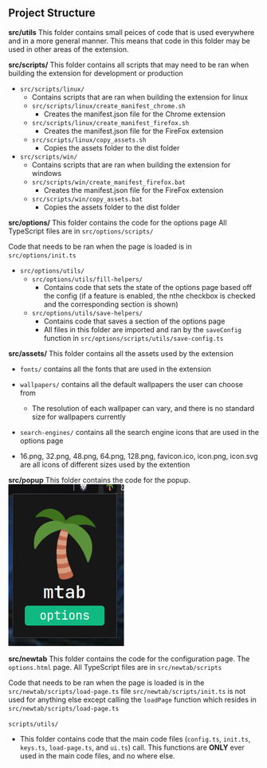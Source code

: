 ## Project Structure

**src/utils**
This folder contains small peices of code that is used everywhere and in a more general manner. This means that code in this folder may be used in other areas of the extension.

**src/scripts/**
This folder contains all scripts that may need to be ran when building the extension for development or production

- `src/scripts/linux/`
  - Contains scripts that are ran when building the extension for linux
  - `src/scripts/linux/create_manifest_chrome.sh`
    - Creates the manifest.json file for the Chrome extension
  - `src/scripts/linux/create_manifest_firefox.sh`
    - Creates the manifest.json file for the FireFox extension
  - `src/scripts/linux/copy_assets.sh`
    - Copies the assets folder to the dist folder
- `src/scripts/win/`
  - Contains scripts that are ran when building the extension for windows
  - `src/scripts/win/create_manifest_firefox.bat`
    - Creates the manifest.json file for the FireFox extension
  - `src/scripts/win/copy_assets.bat`
    - Copies the assets folder to the dist folder

**src/options/**
This folder contains the code for the options page
All TypeScript files are in `src/options/scripts/`

Code that needs to be ran when the page is loaded is in `src/options/init.ts`

- `src/options/utils/`
  - `src/options/utils/fill-helpers/`
    - Contains code that sets the state of the options page based off the config (if a feature is enabled, the nthe checkbox is checked and the corresponding section is shown)
  - `src/options/utils/save-helpers/`
    - Contains code that saves a section of the options page
    - All files in this folder are imported and ran by the `saveConfig` function in `src/options/scripts/utils/save-config.ts`

**src/assets/**
This folder contains all the assets used by the extension

- `fonts/` contains all the fonts that are used in the extension
- `wallpapers/` contains all the default wallpapers the user can choose from
  - The resolution of each wallpaper can vary, and there is no standard size for wallpapers currently

- `search-engines/` contains all the search engine icons that are used in the options page

- 16.png, 32.png, 48.png, 64.png, 128.png, favicon.ico, icon.png, icon.svg are all icons of different sizes used by the extention

**src/popup**
This folder contains the code for the popup.
<img src="./assets/popup.png">

**src/newtab**
This folder contains the code for the configuration page. The `options.html` page.
All TypeScript files are in `src/newtab/scripts`

Code that needs to be ran when the page is loaded is in the `src/newtab/scripts/load-page.ts` file
`src/newtab/scripts/init.ts` is not used for anything else except calling the `loadPage` function which resides in `src/newtab/scripts/load-page.ts`

`scripts/utils/`
  - This folder contains code that the main code files (`config.ts`, `init.ts`, `keys.ts`, `load-page.ts`, and `ui.ts`) call. This functions are **ONLY** ever used in the main code files, and no where else.
